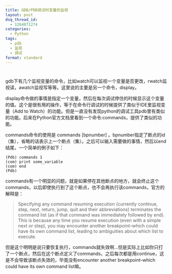 ```yaml
---
title: GDB/PDB调试时变量的监视
layout: post
dsq_thread_id:
  - 1264071274
categories:
  - Python
tags:
  - pdb
  - 监视
  - 调试
format: standard
---
```

# 

gdb下有几个监视变量的命令，比如watch可以监视一个变量是否更改，rwatch监视读，awatch监视写等等。这里说的主要是另一个命令，display。

display命令做的事情是指定一个变量，然后在每次调试停住的时候显示这个变量的值。这个是很有用的操作，等于在命令行调试的时候提供了类似于IDE里监视变量（Add to Watch）的功能。但是一直没有发现python的调试工具pdb里有类似的功能。后来在Python官方文档里看到一个命令:commands，提供了类似的功能。

commands命令的使用是 commands [bpnumber] 。bpnumber指定了断点的id（集），省略的话表示上一个断点（集）。之后可以输入需要做的事情，然后以end结尾，一个简单的例子如下：


    (Pdb) commands 1
    (com) print some_variable
    (com) end
    (Pdb)


commands有一个明显的问题，就是如果停在其他断点的地方，就会终止这个commands，以后即使执行到了这个断点，也不会再执行该commands，官方的解释是：

> Specifying any command resuming execution (currently continue, step, next, return, jump, quit and their abbreviations) terminates the command list (as if that command was immediately followed by end). This is because any time you resume execution (even with a simple next or step), you may encounter another breakpoint–which could have its own command list, leading to ambiguities about which list to execute.

但是这个明明是说只要恢复执行，commands就失效啊…但是实际上比如你只打了一个断点，然后在这个断点定义了commands，之后每次都是用continue，这是不会导致该断点失效的，毕竟没有encounter another breakpoint–which could have its own command list嘛。
